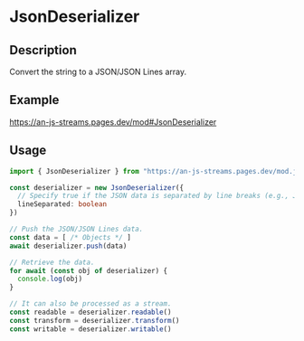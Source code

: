 # JsonDeserializer

## Description
Convert the string to a JSON/JSON Lines array.

## Example
https://an-js-streams.pages.dev/mod#JsonDeserializer

## Usage
```ts
import { JsonDeserializer } from "https://an-js-streams.pages.dev/mod.js" // or .ts

const deserializer = new JsonDeserializer({
  // Specify true if the JSON data is separated by line breaks (e.g., JSON Lines). The initial value is false.
  lineSeparated: boolean
})

// Push the JSON/JSON Lines data.
const data = [ /* Objects */ ]
await deserializer.push(data)

// Retrieve the data.
for await (const obj of deserializer) {
  console.log(obj)
}

// It can also be processed as a stream.
const readable = deserializer.readable()
const transform = deserializer.transform()
const writable = deserializer.writable()
```